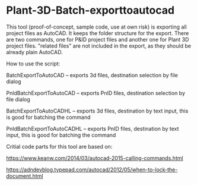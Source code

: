 # Plant-3D-Batch-exporttoautocad

This tool (proof-of-concept, sample code, use at own risk) is exporting all project files as AutoCAD. It keeps the folder structure for the export. There are two commands, one for P&ID project files and another one for Plant 3D project files. "related files" are not included in the export, as they should be already plain AutoCAD.

How to use the script:

BatchExportToAutoCAD – exports 3d files, destination selection by file dialog

PnIdBatchExportToAutoCAD – exports PnID files, destination selection by file dialog

BatchExportToAutoCADHL – exports 3d files, destination by text input, this is good for batching the command

PnIdBatchExportToAutoCADHL – exports PnID files, destination by text input, this is good for batching the command

Critial code parts for this tool are based on:

https://www.keanw.com/2014/03/autocad-2015-calling-commands.html

https://adndevblog.typepad.com/autocad/2012/05/when-to-lock-the-document.html


